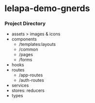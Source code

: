 # lelapa-demo-gnerds

### Project Directory

- assets > images & icons
- components  
  - /templates:layouts
   - /common
   - /pages
   - /forms
- hooks
- routes
   - /app-routes
   - /auth-routes
- services
- stores: reducers
- types

